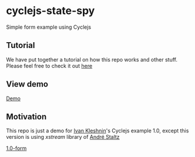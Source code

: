 # cyclejs-state-spy
Simple form example using Cyclejs

## Tutorial
We have put together a tutorial on how this repo works and other stuff.
Please feel free to check it out [here](http://hangaroundtheweb.com/2017/02/cycle-js-tutorial-create-a-simple-registration-form-and-track-the-application-state/)

## View demo
[Demo](https://excited-shirt.surge.sh)

## Motivation
This repo is just a demo for [Ivan Kleshnin](https://github.com/ivan-kleshnin)'s Cyclejs example 1.0, 
except this version is using *xstream* library of [André Staltz](https://github.com/staltz)

[1.0-form](https://github.com/ivan-kleshnin/cyclejs-examples/tree/master/1.0-form)
